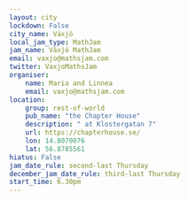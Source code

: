 ```yaml
---
layout: city
lockdown: False
city_name: Växjö
local_jam_type: MathJam
jam_name: Växjö MathJam
email: vaxjo@mathsjam.com
twitter: VaxjoMathsJam
organiser:
    name: Maria and Linnea
    email: vaxjo@mathsjam.com
location:
    group: rest-of-world
    pub_name: "the Chapter House"
    description: " at Klostergatan 7"
    url: https://chapterhouse.se/
    lon: 14.8070076
    lat: 56.8785561
hiatus: False
jam_date_rule: second-last Thursday
december_jam_date_rule: third-last Thursday
start_time: 6.30pm
---
```

